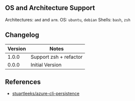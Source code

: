 ## OS and Architecture Support

Architectures: `amd` and `arm`.
OS: `ubuntu`, `debian`
Shells: `bash`, `zsh`

## Changelog

| Version | Notes                  |
| ------- | ---------------------- |
| 1.0.0   | Support zsh + refactor |
| 0.0.0   | Initial Version        |

## References

- [stuartleeks/azure-cli-persistence](https://github.com/stuartleeks/dev-container-features/tree/main/src/azure-cli-persistence)

